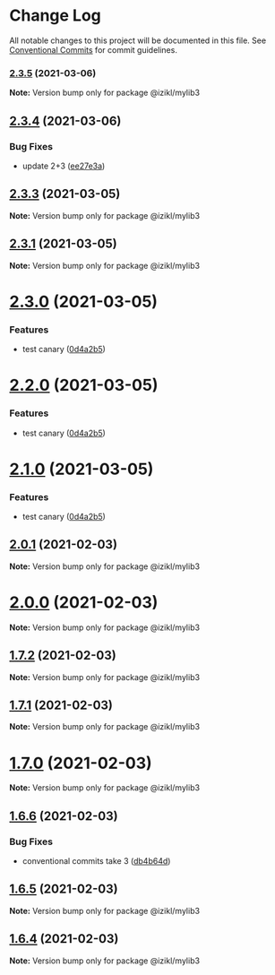 # Change Log

All notable changes to this project will be documented in this file.
See [Conventional Commits](https://conventionalcommits.org) for commit guidelines.

### [2.3.5](https://github.com/izikl/test-lerna/compare/v2.3.4...v2.3.5) (2021-03-06)

**Note:** Version bump only for package @izikl/mylib3





## [2.3.4](https://github.com/izikl/test-lerna/compare/v2.3.3...v2.3.4) (2021-03-06)


### Bug Fixes

* update 2+3 ([ee27e3a](https://github.com/izikl/test-lerna/commit/ee27e3aa0722068cf843893ec948c07680d351df))





## [2.3.3](https://github.com/izikl/test-lerna/compare/v2.3.2...v2.3.3) (2021-03-05)

**Note:** Version bump only for package @izikl/mylib3





## [2.3.1](https://github.com/izikl/test-lerna/compare/v2.3.0...v2.3.1) (2021-03-05)

**Note:** Version bump only for package @izikl/mylib3





# [2.3.0](https://github.com/izikl/test-lerna/compare/v2.0.1...v2.3.0) (2021-03-05)


### Features

* test canary ([0d4a2b5](https://github.com/izikl/test-lerna/commit/0d4a2b5c00e571beff50cf2e0bb7e9ec454e5b90))






# [2.2.0](https://github.com/izikl/test-lerna/compare/v2.0.1...v2.2.0) (2021-03-05)


### Features

* test canary ([0d4a2b5](https://github.com/izikl/test-lerna/commit/0d4a2b5c00e571beff50cf2e0bb7e9ec454e5b90))





# [2.1.0](https://github.com/izikl/test-lerna/compare/v2.0.1...v2.1.0) (2021-03-05)


### Features

* test canary ([0d4a2b5](https://github.com/izikl/test-lerna/commit/0d4a2b5c00e571beff50cf2e0bb7e9ec454e5b90))





## [2.0.1](https://github.com/izikl/test-lerna/compare/v2.0.0...v2.0.1) (2021-02-03)

**Note:** Version bump only for package @izikl/mylib3





# [2.0.0](https://github.com/izikl/test-lerna/compare/v1.7.2...v2.0.0) (2021-02-03)

**Note:** Version bump only for package @izikl/mylib3





## [1.7.2](https://github.com/izikl/test-lerna/compare/v1.7.1...v1.7.2) (2021-02-03)

**Note:** Version bump only for package @izikl/mylib3





## [1.7.1](https://github.com/izikl/test-lerna/compare/v1.7.0...v1.7.1) (2021-02-03)

**Note:** Version bump only for package @izikl/mylib3





# [1.7.0](https://github.com/izikl/test-lerna/compare/v1.6.6...v1.7.0) (2021-02-03)

**Note:** Version bump only for package @izikl/mylib3





## [1.6.6](https://github.com/izikl/test-lerna/compare/v1.6.5...v1.6.6) (2021-02-03)


### Bug Fixes

* conventional commits take 3 ([db4b64d](https://github.com/izikl/test-lerna/commit/db4b64d4ad7b20d49e358f0a5a1cd8b20e2d0514))





## [1.6.5](https://github.com/izikl/test-lerna/compare/v1.6.4...v1.6.5) (2021-02-03)

**Note:** Version bump only for package @izikl/mylib3





## [1.6.4](https://github.com/izikl/test-lerna/compare/v1.6.3...v1.6.4) (2021-02-03)

**Note:** Version bump only for package @izikl/mylib3
